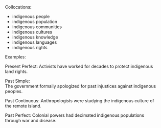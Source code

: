 Collocations:

- indigenous people
- indigenous population
- indigenous communities 
- indigenous cultures
- indigenous knowledge 
- indigenous languages
- indigenous rights  

Examples:  

Present Perfect:
Activists have worked for decades to protect indigenous land rights.  

Past Simple:  
The government formally apologized for past injustices against indigenous peoples.

Past Continuous: 
Anthropologists were studying the indigenous culture of the remote island.

Past Perfect:
Colonial powers had decimated indigenous populations through war and disease.